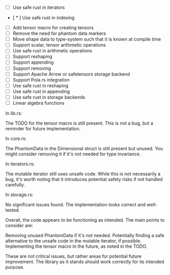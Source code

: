 - [ ] Use safe rust in iterators
- [ * ] Use safe rust in indexing
- [ ] Add tensor macro for creating tensors
- [ ] Remove the need for phantom data markers
- [ ] Move shape data to type-system such that it is known at compile time
- [ ] Support scalar, tensor arithmetic operations
- [ ] Use safe rust in arithmetic operations
- [ ] Support reshaping
- [ ] Support appending
- [ ] Support removing
- [ ] Support Apache Arrow or safetensors storage backend
- [ ] Support Pola.rs integration
- [ ] Use safe rust in reshaping
- [ ] Use safe rust in appending
- [ ] Use safe rust in storage backends
- [ ] Linear algebra functions

In lib.rs:

The TODO for the tensor macro is still present. This is not a bug, but a reminder for future implementation.


In core.rs:

The PhantomData<T> in the Dimensional struct is still present but unused. You might consider removing it if it's not needed for type invariance.


In iterators.rs:

The mutable iterator still uses unsafe code. While this is not necessarily a bug, it's worth noting that it introduces potential safety risks if not handled carefully.


In storage.rs:

No significant issues found. The implementation looks correct and well-tested.



Overall, the code appears to be functioning as intended. The main points to consider are:

Removing unused PhantomData if it's not needed.
Potentially finding a safe alternative to the unsafe code in the mutable iterator, if possible.
Implementing the tensor macro in the future, as noted in the TODO.

These are not critical issues, but rather areas for potential future improvement. The library as it stands should work correctly for its intended purpose.